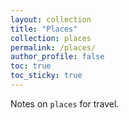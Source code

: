 ```yaml
---
layout: collection
title: "Places"
collection: places
permalink: /places/
author_profile: false
toc: true
toc_sticky: true
---
```


Notes on `places` for travel.
